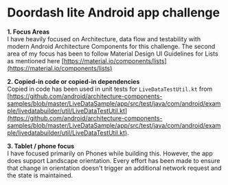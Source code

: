 # Doordash lite Android app challenge
**1. Focus Areas**    
I have heavily focused on Architecture, data flow and testability with modern Android Architecture 
Components for this challenge. The second area of my focus has been to follow Material Design UI 
Guidelines for Lists as mentioned here 
[https://material.io/components/lists](https://material.io/components/lists)

**2. Copied-in code or copied-in dependencies**  
Copied in code has been used in unit tests for `LiveDataTestUtil.kt` from 
[https://github.com/android/architecture-components-samples/blob/master/LiveDataSample/app/src/test/java/com/android/example/livedatabuilder/util/LiveDataTestUtil.kt](https://github.com/android/architecture-components-samples/blob/master/LiveDataSample/app/src/test/java/com/android/example/livedatabuilder/util/LiveDataTestUtil.kt).

**3. Tablet / phone focus**  
I have focused primarily on Phones while building this. However, the app does support Landscape orientation.
Every effort has been made to ensure that change in orientation doesn't trigger an additional network
request and the state is maintained. 
